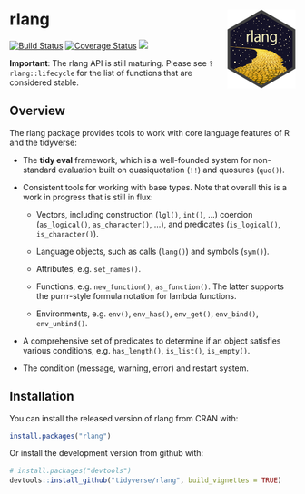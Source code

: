 rlang <img src="man/figures/rlang.png" align="right" />
=======================================================

[![Build Status](https://travis-ci.org/tidyverse/rlang.svg?branch=master)](https://travis-ci.org/tidyverse/rlang)
[![Coverage Status](https://codecov.io/gh/tidyverse/rlang/branch/master/graph/badge.svg)](https://codecov.io/github/tidyverse/rlang?branch=master)
![](https://img.shields.io/badge/lifecycle-maturing-blue.svg)

**Important**: The rlang API is still maturing. Please see
`?rlang::lifecycle` for the list of functions that are considered
stable.


## Overview

The rlang package provides tools to work with core language features
of R and the tidyverse:

*   The __tidy eval__ framework, which is a well-founded system for
    non-standard evaluation built on quasiquotation (`!!`) and
    quosures (`quo()`).

*   Consistent tools for working with base types. Note that overall
    this is a work in progress that is still in flux:

    * Vectors, including construction (`lgl()`, `int()`, ...)
      coercion (`as_logical()`, `as_character()`, ...), and
      predicates (`is_logical()`, `is_character()`).

    * Language objects, such as calls (`lang()`) and symbols (`sym()`).

    * Attributes, e.g. `set_names()`.

    * Functions, e.g. `new_function()`, `as_function()`. The latter
      supports the purrr-style formula notation for lambda functions.

    * Environments, e.g. `env()`, `env_has()`, `env_get()`, `env_bind()`,
      `env_unbind()`.

*   A comprehensive set of predicates to determine if an object satisfies
    various conditions, e.g. `has_length()`, `is_list()`, `is_empty()`.

*   The condition (message, warning, error) and restart system.


## Installation

You can install the released version of rlang from CRAN with:

```r
install.packages("rlang")
```

Or install the development version from github with:

```r
# install.packages("devtools")
devtools::install_github("tidyverse/rlang", build_vignettes = TRUE)
```
